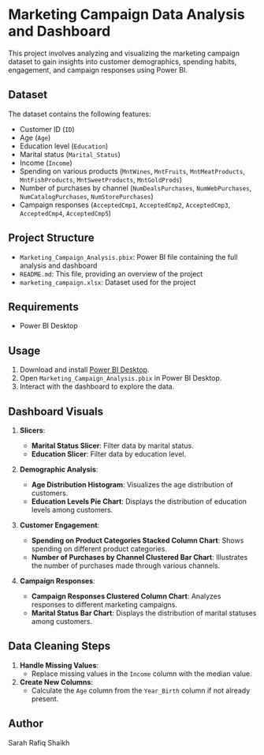 # Marketing Campaign Data Analysis and Dashboard

This project involves analyzing and visualizing the marketing campaign dataset to gain insights into customer demographics, spending habits, engagement, and campaign responses using Power BI.

## Dataset

The dataset contains the following features:
- Customer ID (`ID`)
- Age (`Age`)
- Education level (`Education`)
- Marital status (`Marital_Status`)
- Income (`Income`)
- Spending on various products (`MntWines`, `MntFruits`, `MntMeatProducts`, `MntFishProducts`, `MntSweetProducts`, `MntGoldProds`)
- Number of purchases by channel (`NumDealsPurchases`, `NumWebPurchases`, `NumCatalogPurchases`, `NumStorePurchases`)
- Campaign responses (`AcceptedCmp1`, `AcceptedCmp2`, `AcceptedCmp3`, `AcceptedCmp4`, `AcceptedCmp5`)

## Project Structure
- `Marketing_Campaign_Analysis.pbix`: Power BI file containing the full analysis and dashboard
- `README.md`: This file, providing an overview of the project
- `marketing_campaign.xlsx`: Dataset used for the project

## Requirements

- Power BI Desktop

## Usage

1. Download and install [Power BI Desktop](https://powerbi.microsoft.com/desktop/).
2. Open `Marketing_Campaign_Analysis.pbix` in Power BI Desktop.
3. Interact with the dashboard to explore the data.

## Dashboard Visuals

1. **Slicers**:
   - **Marital Status Slicer**: Filter data by marital status.
   - **Education Slicer**: Filter data by education level.

2. **Demographic Analysis**:
   - **Age Distribution Histogram**: Visualizes the age distribution of customers.
   - **Education Levels Pie Chart**: Displays the distribution of education levels among customers.

3. **Customer Engagement**:
   - **Spending on Product Categories Stacked Column Chart**: Shows spending on different product categories.
   - **Number of Purchases by Channel Clustered Bar Chart**: Illustrates the number of purchases made through various channels.

4. **Campaign Responses**:
   - **Campaign Responses Clustered Column Chart**: Analyzes responses to different marketing campaigns.
   - **Marital Status Bar Chart**: Displays the distribution of marital statuses among customers.

## Data Cleaning Steps

1. **Handle Missing Values**:
   - Replace missing values in the `Income` column with the median value.
2. **Create New Columns**:
   - Calculate the `Age` column from the `Year_Birth` column if not already present.

## Author
Sarah Rafiq Shaikh
